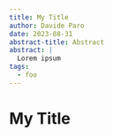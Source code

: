 ```yaml
---
title: My Title
author: Davide Paro
date: 2023-08-31
abstract-title: Abstract
abstract: |
  Lorem ipsum
tags:
  - foo
---
```


# My Title
